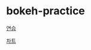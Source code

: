 # bokeh-practice

[연습](https://jaem1n.github.io/bokeh-practice/00.html)

[차트](https://jaem1n.github.io/bokeh-practice/plot.html)
